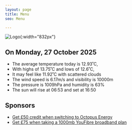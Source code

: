 ```yaml
---
layout: page
title: Menu
seo: Menu

---
```


![Logo](/images/logo.jpg){:width="832px"}

<!-- weather_marker starts -->
## On Monday, 27 October 2025

- The average temperature today is 12.93˚C,
- With highs of 13.75˚C and lows of 12.6˚C,
- It may feel like 11.92˚C with scattered clouds
- The wind speed is 6.17m/s and visibility is 10000m
- The pressure is 1009hPa and humidity is 63%
- The sun will rise at 06:53 and set at 16:50

<!-- weather_marker ends -->

## Sponsors

- [Get £50 credit when switching to Octopus Energy](https://bit.ly/3oD1nnS)
- [Get £75 when taking a 1000mb YouFibre broadband plan](https://aklam.io/91zWhU?)
